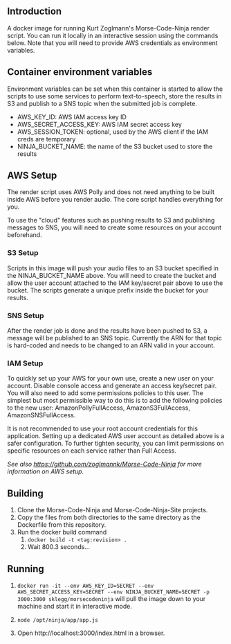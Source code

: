 ## Introduction
A docker image for running Kurt Zoglmann's Morse-Code-Ninja render script. You can run it locally in an interactive session using the commands below. Note that you will need to provide AWS credentials as environment variables. 


## Container environment variables
Environment variables can be set when this container is started to allow the scripts to use some services to perform text-to-speech, store the results in S3 and publish to a SNS topic when the submitted job is complete.

* AWS_KEY_ID: AWS IAM access key ID 
* AWS_SECRET_ACCESS_KEY: AWS IAM secret access key 
* AWS_SESSION_TOKEN: optional, used by the AWS client if the IAM creds are temporary
* NINJA_BUCKET_NAME: the name of the S3 bucket used to store the results


## AWS Setup
The render script uses AWS Polly and does not need anything to be built inside AWS before you render audio. The core script handles everything for you.

To use the "cloud" features such as pushing results to S3 and publishing messages to SNS, you will need to create some resources on your account beforehand.

### S3 Setup
Scripts in this image will push your audio files to an S3 bucket specified in the NINJA_BUCKET_NAME above. You will need to create the bucket and allow the user account attached to the IAM key/secret pair above to use the bucket. The scripts generate a unique prefix inside the bucket for your results.

### SNS Setup
After the render job is done and the results have been pushed to S3, a message will be published to an SNS topic. Currently the ARN for that topic is hard-coded and needs to be changed to an ARN valid in your account.

### IAM Setup
To quickly set up your AWS for your own use, create a new user on your account. Disable console access and generate an access key/secret pair. You will also need to add some permissions policies to this user. The simplest but most permissible way to do this is to add the following policies to the new user: AmazonPollyFullAccess, AmazonS3FullAccess, AmazonSNSFullAccess.

It is not recommended to use your root account credentials for this application. Setting up a dedicated AWS user account as detailed above is a safer configuration. To further tighten security, you can limit permissions on specific resources on each service rather than Full Access.

*See also https://github.com/zoglmannk/Morse-Code-Ninja for more information on AWS setup.*


## Building
1. Clone the Morse-Code-Ninja and Morse-Code-Ninja-Site projects.
2. Copy the files from both directories to the same directory as the Dockerfile from this repository.
3. Run the docker build command
   1. `docker build -t <tag:revision> .`
   2. Wait 800.3 seconds...


## Running
1. `docker run -it --env AWS_KEY_ID=SECRET --env AWS_SECRET_ACCESS_KEY=SECRET --env NINJA_BUCKET_NAME=SECRET -p 3000:3000 sklegg/morsecodeninja` will pull the image down to your machine and start it in interactive mode. 

2. `node /opt/ninja/app/app.js`

3. Open http://localhost:3000/index.html in a browser.
